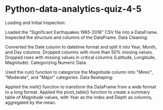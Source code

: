 # Python-data-analytics-quiz-4-5
Loading and Initial Inspection:

Loaded the "Significant Earthquakes 1965-2016" CSV file into a DataFrame.
Inspected the structure and columns of the DataFrame.
Data Cleaning:

Converted the Date column to datetime format and split it into Year, Month, and Day columns.
Dropped columns with more than 50% missing values.
Dropped rows with missing values in critical columns (Latitude, Longitude, Magnitude).
Categorizing Numeric Data:

Used the cut() function to categorize the Magnitude column into "Minor", "Moderate", and "Major" categories.
Data Reshaping:

Applied the melt() function to transform the DataFrame from a wide format to a long format.
Applied the pivot_table() function to create a summary table of Magnitude values, with Year as the index and Depth as columns, aggregated by the mean.
